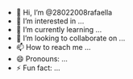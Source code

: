 - 👋 Hi, I’m @28022008rafaella
- 👀 I’m interested in ...
- 🌱 I’m currently learning ...
- 💞️ I’m looking to collaborate on ...
- 📫 How to reach me ...
- 😄 Pronouns: ...
- ⚡ Fun fact: ...

<!---
28022008rafaella/28022008rafaella is a ✨ special ✨ repository because its `README.md` (this file) appears on your GitHub profile.
You can click the Preview link to take a look at your changes.
--->
